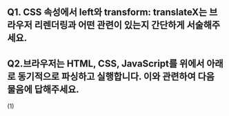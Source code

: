 ## Q1. CSS 속성에서 left와 transform: translateX는 브라우저 리렌더링과 어떤 관련이 있는지 간단하게 서술해주세요.


## Q2.브라우저는 HTML, CSS, JavaScript를 위에서 아래로 동기적으로 파싱하고 실행합니다. 이와 관련하여 다음 물음에 답해주세요.

(1) <script> 태그가 <head>에 있을 때와 <body> 하단에 있을 때, 브라우저 렌더링 과정에 어떤 차이가 생기는지 서술해주세요.

(2) 이처럼 <script>가 DOM 생성을 블로킹할 수 있음에도, 브라우저는 왜 HTML, CSS, JavaScript를 동기적으로 순차 파싱하도록 설계되었을지 간단히 서술해주세요.


## Q4. React 같은 라이브러리에서는 직접 DOM 조작을 지양하고 가상 DOM(Virtual DOM) 을 통해 간접적으로 부수효과를 관리하도록 설계되었습니다. 직접 DOM을 조작할 때 주의가 필요한 이유를 작성해주세요.


## Q5. js에서는 querySelector와 getElementById, 두 메서드를 사용하는 이유(혹은 상황, 혹은 목적)는 무엇일까요? 또, react에서는 이러한 메서드를 사용해야하는 상황에 대신 어떤것을 사용할지 서술해주세요.
